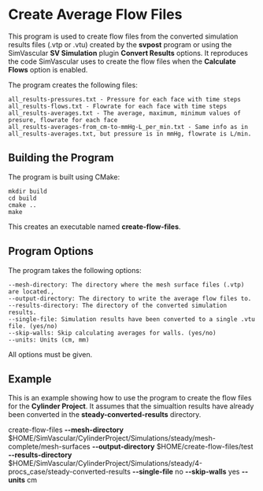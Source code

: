 # Create Average Flow Files

This program is used to create flow files from the converted simulation results files (.vtp or .vtu) created by the **svpost** program or using the SimVascular **SV Simulation** plugin **Convert Results** options. It reproduces the code SimVascular uses to create the flow files when the **Calculate Flows** option is enabled.

The program creates the following files:

    all_results-pressures.txt - Pressure for each face with time steps
    all_results-flows.txt - Flowrate for each face with time steps
    all_results-averages.txt - The average, maximum, minimum values of presure, flowrate for each face
    all_results-averages-from_cm-to-mmHg-L_per_min.txt - Same info as in all_results-averages.txt, but pressure is in mmHg, flowrate is L/min.
    
## Building the Program ##
The program is built using CMake:

    mkdir build
    cd build
    cmake ..
    make

This creates an executable named **create-flow-files**.

## Program Options ##

The program takes the following options:

    --mesh-directory: The directory where the mesh surface files (.vtp) are located.,
    --output-directory: The directory to write the average flow files to.
    --results-directory: The directory of the converted simulation results.
    --single-file: Simulation results have been converted to a single .vtu file. (yes/no) 
    --skip-walls: Skip calculating averages for walls. (yes/no) 
    --units: Units (cm, mm)

All options must be given.

## Example ##

This is an example showing how to use the program to create the flow files for the **Cylinder Project**. It assumes that the simualtion results have already been converted in the **steady-converted-results** directory.

create-flow-files **--mesh-directory** $HOME/SimVascular/CylinderProject/Simulations/steady/mesh-complete/mesh-surfaces     **--output-directory** $HOME/create-flow-files/test  **--results-directory** $HOME/SimVascular/CylinderProject/Simulations/steady/4-procs_case/steady-converted-results  **--single-file** no **--skip-walls** yes  **--units** cm
